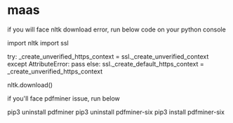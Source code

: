 # maas

if you will face nltk download error, run below code on your python console

import nltk
import ssl

try:
    _create_unverified_https_context = ssl._create_unverified_context
except AttributeError:
    pass
else:
    ssl._create_default_https_context = _create_unverified_https_context

nltk.download()


if you'll face pdfminer issue, run below

pip3 uninstall pdfminer
pip3 uninstall pdfminer-six
pip3 install pdfminer-six 
